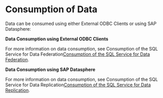 <!-- loio964bd46d922244028689594d87b62848 -->

# Consumption of Data

Data can be consumed using either External ODBC Clients or using SAP Datasphere:

**Data Consumption using External ODBC Clients**

For more information on data consumption, see Consumption of the SQL Service for Data Federation[Consumption of the SQL Service for Data Federation](../30-development/consumption-of-the-sql-service-for-data-federation-6ac9ec8.md).

**Data Consumption using SAP Datasphere**

For more information on data consumption, see Consumption of the SQL Service for Data Replication[Consumption of the SQL Service for Data Replication](../30-development/consumption-of-the-sql-service-for-data-replication-b97bc39.md).

